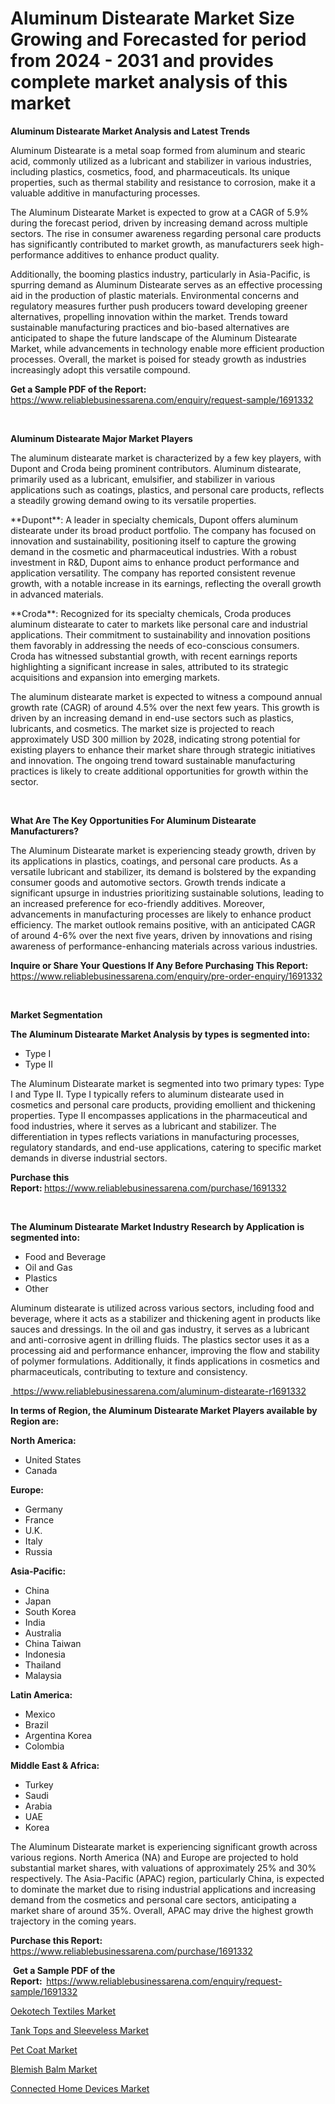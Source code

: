 <p><h1>Aluminum Distearate Market Size Growing and Forecasted for period from 2024 - 2031 and provides complete market analysis of this market</h1></p><p><strong>Aluminum Distearate Market Analysis and Latest Trends</strong></p>
<p><p>Aluminum Distearate is a metal soap formed from aluminum and stearic acid, commonly utilized as a lubricant and stabilizer in various industries, including plastics, cosmetics, food, and pharmaceuticals. Its unique properties, such as thermal stability and resistance to corrosion, make it a valuable additive in manufacturing processes.</p><p>The Aluminum Distearate Market is expected to grow at a CAGR of 5.9% during the forecast period, driven by increasing demand across multiple sectors. The rise in consumer awareness regarding personal care products has significantly contributed to market growth, as manufacturers seek high-performance additives to enhance product quality.</p><p>Additionally, the booming plastics industry, particularly in Asia-Pacific, is spurring demand as Aluminum Distearate serves as an effective processing aid in the production of plastic materials. Environmental concerns and regulatory measures further push producers toward developing greener alternatives, propelling innovation within the market. Trends toward sustainable manufacturing practices and bio-based alternatives are anticipated to shape the future landscape of the Aluminum Distearate Market, while advancements in technology enable more efficient production processes. Overall, the market is poised for steady growth as industries increasingly adopt this versatile compound.</p></p>
<p><strong>Get a Sample PDF of the Report:&nbsp;</strong> <a href="https://www.reliablebusinessarena.com/enquiry/request-sample/1691332?utm_campaign=1693&utm_medium=2&utm_source=Github&utm_content=ia&utm_term=17102024&utm_id=aluminum-distearate">https://www.reliablebusinessarena.com/enquiry/request-sample/1691332</a></p>
<p>&nbsp;</p>
<p><strong>Aluminum Distearate Major Market Players</strong></p>
<p><p>The aluminum distearate market is characterized by a few key players, with Dupont and Croda being prominent contributors. Aluminum distearate, primarily used as a lubricant, emulsifier, and stabilizer in various applications such as coatings, plastics, and personal care products, reflects a steadily growing demand owing to its versatile properties.</p><p>**Dupont**: A leader in specialty chemicals, Dupont offers aluminum distearate under its broad product portfolio. The company has focused on innovation and sustainability, positioning itself to capture the growing demand in the cosmetic and pharmaceutical industries. With a robust investment in R&D, Dupont aims to enhance product performance and application versatility. The company has reported consistent revenue growth, with a notable increase in its earnings, reflecting the overall growth in advanced materials.</p><p>**Croda**: Recognized for its specialty chemicals, Croda produces aluminum distearate to cater to markets like personal care and industrial applications. Their commitment to sustainability and innovation positions them favorably in addressing the needs of eco-conscious consumers. Croda has witnessed substantial growth, with recent earnings reports highlighting a significant increase in sales, attributed to its strategic acquisitions and expansion into emerging markets.</p><p>The aluminum distearate market is expected to witness a compound annual growth rate (CAGR) of around 4.5% over the next few years. This growth is driven by an increasing demand in end-use sectors such as plastics, lubricants, and cosmetics. The market size is projected to reach approximately USD 300 million by 2028, indicating strong potential for existing players to enhance their market share through strategic initiatives and innovation. The ongoing trend toward sustainable manufacturing practices is likely to create additional opportunities for growth within the sector.</p></p>
<p>&nbsp;</p>
<p><strong>What Are The Key Opportunities For Aluminum Distearate Manufacturers?</strong></p>
<p><p>The Aluminum Distearate market is experiencing steady growth, driven by its applications in plastics, coatings, and personal care products. As a versatile lubricant and stabilizer, its demand is bolstered by the expanding consumer goods and automotive sectors. Growth trends indicate a significant upsurge in industries prioritizing sustainable solutions, leading to an increased preference for eco-friendly additives. Moreover, advancements in manufacturing processes are likely to enhance product efficiency. The market outlook remains positive, with an anticipated CAGR of around 4-6% over the next five years, driven by innovations and rising awareness of performance-enhancing materials across various industries.</p></p>
<p><strong>Inquire or Share Your Questions If Any Before Purchasing This Report:</strong> <a href="https://www.reliablebusinessarena.com/enquiry/pre-order-enquiry/1691332?utm_campaign=1693&utm_medium=2&utm_source=Github&utm_content=ia&utm_term=17102024&utm_id=aluminum-distearate">https://www.reliablebusinessarena.com/enquiry/pre-order-enquiry/1691332</a></p>
<p>&nbsp;</p>
<p><strong>Market Segmentation</strong></p>
<p><strong>The Aluminum Distearate Market Analysis by types is segmented into:</strong></p>
<p><ul><li>Type I</li><li>Type II</li></ul></p>
<p><p>The Aluminum Distearate market is segmented into two primary types: Type I and Type II. Type I typically refers to aluminum distearate used in cosmetics and personal care products, providing emollient and thickening properties. Type II encompasses applications in the pharmaceutical and food industries, where it serves as a lubricant and stabilizer. The differentiation in types reflects variations in manufacturing processes, regulatory standards, and end-use applications, catering to specific market demands in diverse industrial sectors.</p></p>
<p><strong>Purchase this Report:&nbsp;</strong><a href="https://www.reliablebusinessarena.com/purchase/1691332?utm_campaign=1693&utm_medium=2&utm_source=Github&utm_content=ia&utm_term=17102024&utm_id=aluminum-distearate">https://www.reliablebusinessarena.com/purchase/1691332</a></p>
<p>&nbsp;</p>
<p><strong>The Aluminum Distearate Market Industry Research by Application is segmented into:</strong></p>
<p><ul><li>Food and Beverage</li><li>Oil and Gas</li><li>Plastics</li><li>Other</li></ul></p>
<p><p>Aluminum distearate is utilized across various sectors, including food and beverage, where it acts as a stabilizer and thickening agent in products like sauces and dressings. In the oil and gas industry, it serves as a lubricant and anti-corrosive agent in drilling fluids. The plastics sector uses it as a processing aid and performance enhancer, improving the flow and stability of polymer formulations. Additionally, it finds applications in cosmetics and pharmaceuticals, contributing to texture and consistency.</p></p>
<p><a href="https://www.reliablebusinessarena.com/aluminum-distearate-r1691332?utm_campaign=1693&utm_medium=2&utm_source=Github&utm_content=ia&utm_term=17102024&utm_id=aluminum-distearate">&nbsp;https://www.reliablebusinessarena.com/aluminum-distearate-r1691332</a></p>
<p><strong>In terms of Region, the Aluminum Distearate Market Players available by Region are:</strong></p>
<p>
    <p> <strong> North America: </strong>
        <ul>
            <li>United States</li>
            <li>Canada</li>
        </ul>
        </p> 
    <p> <strong> Europe: </strong>
        <ul>
            <li>Germany</li>
            <li>France</li>
            <li>U.K.</li>
            <li>Italy</li>
            <li>Russia</li>
        </ul>
        </p> 
    <p> <strong> Asia-Pacific: </strong>
        <ul>
            <li>China</li>
            <li>Japan</li>
            <li>South Korea</li>
            <li>India</li>
            <li>Australia</li>
            <li>China Taiwan</li>
            <li>Indonesia</li>
            <li>Thailand</li>
            <li>Malaysia</li>
        </ul>
        </p> 
    <p> <strong> Latin America: </strong>
        <ul>
            <li>Mexico</li>
            <li>Brazil</li>
            <li>Argentina Korea</li>
            <li>Colombia</li>
        </ul>
        </p> 
    <p> <strong> Middle East & Africa: </strong>
        <ul>
            <li>Turkey</li>
            <li>Saudi</li>
            <li>Arabia</li>
            <li>UAE</li>
            <li>Korea</li>
        </ul>
    </p>
    </p>
<p><p>The Aluminum Distearate market is experiencing significant growth across various regions. North America (NA) and Europe are projected to hold substantial market shares, with valuations of approximately 25% and 30% respectively. The Asia-Pacific (APAC) region, particularly China, is expected to dominate the market due to rising industrial applications and increasing demand from the cosmetics and personal care sectors, anticipating a market share of around 35%. Overall, APAC may drive the highest growth trajectory in the coming years.</p></p>
<p><strong>Purchase this Report: </strong><a href="https://www.reliablebusinessarena.com/purchase/1691332?utm_campaign=1693&utm_medium=2&utm_source=Github&utm_content=ia&utm_term=17102024&utm_id=aluminum-distearate">https://www.reliablebusinessarena.com/purchase/1691332</a></p>
<p>&nbsp;<strong>Get a Sample PDF of the Report:&nbsp;&nbsp;</strong><a href="https://www.reliablebusinessarena.com/enquiry/request-sample/1691332?utm_campaign=1693&utm_medium=2&utm_source=Github&utm_content=ia&utm_term=17102024&utm_id=aluminum-distearate">https://www.reliablebusinessarena.com/enquiry/request-sample/1691332</a></p>
<p><strong></strong></p>
<p><p><a href="https://github.com/elizabethdagraca/Market-Research-Report-List-5/blob/main/oekotech-textiles-market.md?utm_campaign=1693&utm_medium=2&utm_source=Github&utm_content=ia&utm_term=17102024&utm_id=aluminum-distearate">Oekotech Textiles Market</a></p><p><a href="https://www.linkedin.com/pulse/tank-tops-sleeveless-market-global-regional-analysis-a4qac?utm_campaign=1693&utm_medium=2&utm_source=Github&utm_content=ia&utm_term=17102024&utm_id=aluminum-distearate">Tank Tops and Sleeveless Market</a></p><p><a href="https://www.linkedin.com/pulse/market-dynamics-future-trends-global-pet-coat-sector-forecasted-v1a6f?utm_campaign=1693&utm_medium=2&utm_source=Github&utm_content=ia&utm_term=17102024&utm_id=aluminum-distearate">Pet Coat Market</a></p><p><a href="https://www.linkedin.com/pulse/strategic-forecast-blemish-balm-market-growth-trends-size-2024-yekvc?utm_campaign=1693&utm_medium=2&utm_source=Github&utm_content=ia&utm_term=17102024&utm_id=aluminum-distearate">Blemish Balm Market</a></p><p><a href="https://www.linkedin.com/pulse/connected-home-devices-market-penetration-strategies-lpmac?utm_campaign=1693&utm_medium=2&utm_source=Github&utm_content=ia&utm_term=17102024&utm_id=aluminum-distearate">Connected Home Devices Market</a></p></p>